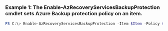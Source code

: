 ### Example 1: The Enable-AzRecoveryServicesBackupProtection cmdlet sets Azure Backup protection policy on an item.
```powershell
PS C:\> Enable-AzRecoveryServicesBackupProtection -Item $Item -Policy $Pol -VaultId $vault
```


